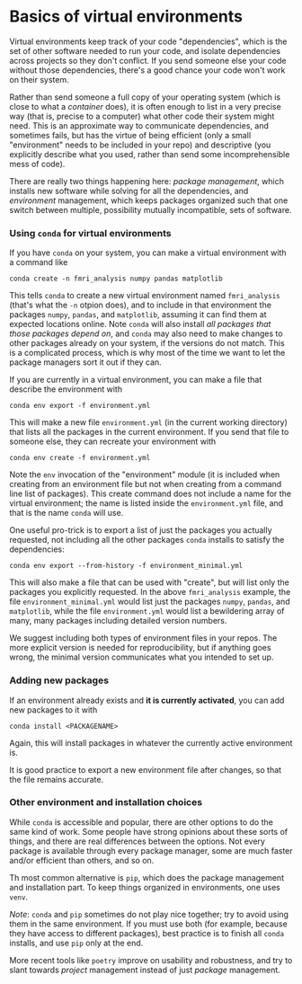 # Basics of virtual environments

Virtual environments keep track of your code "dependencies", which is the set of other software needed to run your code, and isolate dependencies across projects so they don't conflict. If you send someone else your code without those dependencies, there's a good chance your code won't work on their system.

Rather than send someone a full copy of your operating system (which is close to what a *container* does), it is often enough to list in a very precise way (that is, precise to a computer) what other code their system might need. This is an approximate way to communicate dependencies, and sometimes fails, but has the virtue of being efficient (only a small "environment" needs to be included in your repo) and descriptive (you explicitly describe what you used, rather than send some incomprehensible mess of code).

There are really two things happening here: *package management*, which installs new software while solving for all the dependencies, and *environment* management, which keeps packages organized such that one switch between multiple, possibility mutually incompatible, sets of software.

### Using `conda` for virtual environments

If you have `conda` on your system, you can make a virtual environment with a command like
```
conda create -n fmri_analysis numpy pandas matplotlib
```
This tells `conda` to create a new virtual environment named `fmri_analysis` (that's what the `-n` otpion does), and to include in that environment the packages `numpy`, `pandas`, and `matplotlib`, assuming it can find them at expected locations online. Note `conda` will also install *all packages that those packages depend on*, and `conda` may also need to make changes to other packages already on your system, if the versions do not match. This is a complicated process, which is why most of the time we want to let the package managers sort it out if they can.

If you are currently in a virtual environment, you can make a file that describe the environment with
```
conda env export -f environment.yml
```
This will make a new file `environment.yml` (in the current working directory) that lists all the packages in the current environment. If you send that file to someone else, they can recreate your environment with
```
conda env create -f environment.yml
```
Note the `env` invocation of the "environment" module (it is included when creating from an environment file but not when creating from a command line list of packages). This create command does not include a name for the virtual environment; the name is listed inside the `environment.yml` file, and that is the name `conda` will use.

One useful pro-trick is to export a list of just the packages you actually requested, not including all the other packages `conda` installs to satisfy the dependencies:
```
conda env export --from-history -f environment_minimal.yml
```
This will also make a file that can be used with "create", but will list only the packages you explicitly requested. In the above `fmri_analysis` example, the file `environment_minimal.yml` would list just the packages  `numpy`, `pandas`, and `matplotlib`, while the file `environment.yml` would list a bewildering array of many, many packages including detailed version numbers.

We suggest including both types of environment files in your repos. The more explicit version is needed for reproducibility, but if anything goes wrong, the minimal version communicates what you intended to set up.

### Adding new packages

If an environment already exists and **it is currently activated**, you can add new packages to it with


```
conda install <PACKAGENAME>
```

Again, this will install packages in whatever the currently active environment is.

It is good practice to export a new environment file after changes, so that the file remains accurate.


### Other environment and installation choices

While `conda` is accessible and popular, there are other options to do the same kind of work. Some people have strong opinions about these sorts of things, and there are real differences between the options. Not every package is available through every package manager, some are much faster and/or efficient than others, and so on.

Th most common alternative is `pip`, which does the package management and installation part. To keep things organized in environments, one uses `venv`.

*Note*: `conda` and `pip` sometimes do not play nice together; try to avoid using them in the same environment. If you must use both (for example, because they have access to different packages), best practice is to finish all `conda` installs, and use `pip` only at the end.

More recent tools like `poetry` improve on usability and robustness, and try to slant towards *project* management instead of just *package* management.



